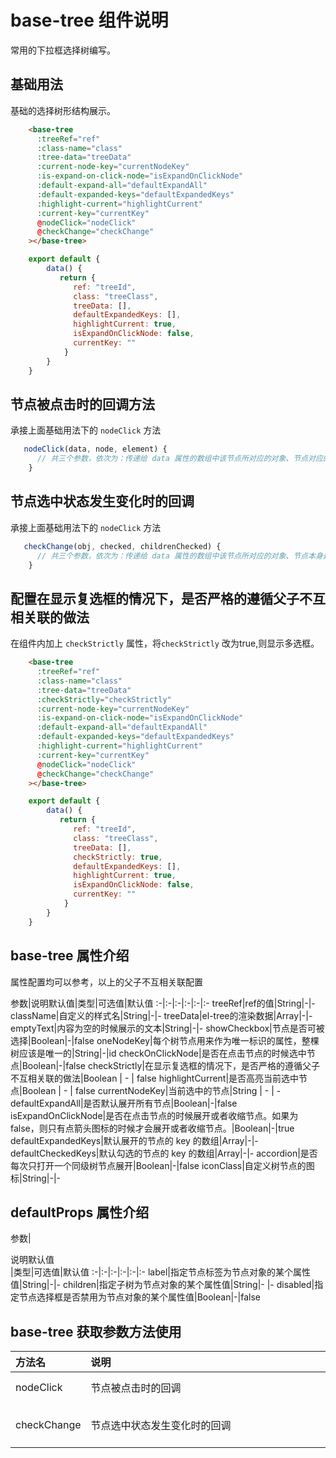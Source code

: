 # base-tree 组件说明 

常用的下拉框选择树编写。

## 基础用法

基础的选择树形结构展示。

```html
    <base-tree
      :treeRef="ref"
      :class-name="class"
      :tree-data="treeData"
      :current-node-key="currentNodeKey"
      :is-expand-on-click-node="isExpandOnClickNode"
      :default-expand-all="defaultExpandAll"
      :default-expanded-keys="defaultExpandedKeys"
      :highlight-current="highlightCurrent"
      :current-key="currentKey"
      @nodeClick="nodeClick"
      @checkChange="checkChange"
    ></base-tree>
```
```js
    export default {
        data() {
           return {
              ref: "treeId",
              class: "treeClass",
              treeData: [],
              defaultExpandedKeys: [],
              highlightCurrent: true,
              isExpandOnClickNode: false,
              currentKey: ""
            }
        }
    }
```


## 节点被点击时的回调方法

承接上面基础用法下的 `nodeClick` 方法

```js
   nodeClick(data, node, element) {
      // 共三个参数，依次为：传递给 data 属性的数组中该节点所对应的对象、节点对应的 Node、节点组件本身。
    }
```

## 节点选中状态发生变化时的回调

承接上面基础用法下的 `nodeClick` 方法

```js
   checkChange(obj, checked, childrenChecked) {
      // 共三个参数，依次为：传递给 data 属性的数组中该节点所对应的对象、节点本身是否被选中、节点的子树中是否有被选中的节点
    }
```

## 配置在显示复选框的情况下，是否严格的遵循父子不互相关联的做法

在组件内加上 `checkStrictly` 属性，将`checkStrictly` 改为true,则显示多选框。
```html
    <base-tree
      :treeRef="ref"
      :class-name="class"
      :tree-data="treeData"
      :checkStrictly="checkStrictly"
      :current-node-key="currentNodeKey"
      :is-expand-on-click-node="isExpandOnClickNode"
      :default-expand-all="defaultExpandAll"
      :default-expanded-keys="defaultExpandedKeys"
      :highlight-current="highlightCurrent"
      :current-key="currentKey"
      @nodeClick="nodeClick"
      @checkChange="checkChange"
    ></base-tree>
```

```js
    export default {
        data() {
           return {
              ref: "treeId",
              class: "treeClass",
              treeData: [],
              checkStrictly: true,
              defaultExpandedKeys: [],
              highlightCurrent: true,
              isExpandOnClickNode: false,
              currentKey: ""
            }
        }
    }
```



## base-tree 属性介绍
属性配置均可以参考，以上的父子不互相关联配置

参数|说明默认值|类型|可选值|默认值
:-|:-|:-|:-|:-|:-
treeRef|ref的值|String|-|-
className|自定义的样式名|String|-|-
treeData|el-tree的渲染数据|Array|-|-
emptyText|内容为空的时候展示的文本|String|-|-
showCheckbox|节点是否可被选择|Boolean|-|false
oneNodeKey|每个树节点用来作为唯一标识的属性，整棵树应该是唯一的|String|-|id
checkOnClickNode|是否在点击节点的时候选中节点|Boolean|-|false
checkStrictly|在显示复选框的情况下，是否严格的遵循父子不互相关联的做法|Boolean | - | false
highlightCurrent|是否高亮当前选中节点|Boolean | - | false
currentNodeKey|当前选中的节点|String | - | -
defaultExpandAll|是否默认展开所有节点|Boolean|-|false
isExpandOnClickNode|是否在点击节点的时候展开或者收缩节点。如果为 false，则只有点箭头图标的时候才会展开或者收缩节点。|Boolean|-|true
defaultExpandedKeys|默认展开的节点的 key 的数组|Array|-|-
defaultCheckedKeys|默认勾选的节点的 key 的数组|Array|-|-
accordion|是否每次只打开一个同级树节点展开|Boolean|-|false
iconClass|自定义树节点的图标|String|-|-

## defaultProps 属性介绍

参数|<div style='width:320pt'>说明默认值</div>|类型|可选值|默认值
:-|:-|:-|:-|:-|:-
label|指定节点标签为节点对象的某个属性值|String|-|-
children|指定子树为节点对象的某个属性值|String|- |-
disabled|指定节点选择框是否禁用为节点对象的某个属性值|Boolean|-|false

## base-tree 获取参数方法使用

方法名|<div style='width:340pt'>说明</div>|<div style='width:110pt'>参数</div>
:-|:-|:-
nodeClick|节点被点击时的回调|获取的参数为data, node, element
checkChange|节点选中状态发生变化时的回调|获取的参数为obj, checked, childrenChecked


      